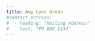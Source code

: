 ```yaml
---
title: Amy Lynn Green
#contact_entries:
#  - heading: "Mailing Address"
#    text: "PO BOX 1234"
---
```

